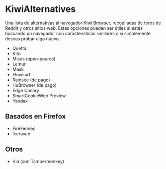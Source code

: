 # KiwiAlternatives

Una lista de alternativas al navegador Kiwi Browser, recopiladas de foros de Reddit y otros sitios web. Estas opciones pueden ser útiles si estás buscando un navegador con características similares o si simplemente deseas probar algo nuevo.

* Quetta
* Kito
* Mises (open-source)
* Lemur
* Mask
* Flowsurf
* Rainsee (de pago)
* HuBrowser (de pago)
* Edge Canary
* SmartCookieWeb Preview
* Yandex

## Basados en Firefox

* FireFennec
* Iceraven

## Otros

* Via (con Tampermonkey)
